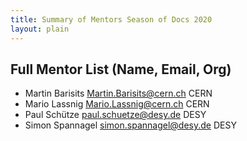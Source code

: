```yaml
---
title: Summary of Mentors Season of Docs 2020
layout: plain
---
```


## Full Mentor List (Name, Email, Org)

* Martin Barisits [Martin.Barisits@cern.ch](mailto:Martin.Barisits@cern.ch) CERN
* Mario Lassnig [Mario.Lassnig@cern.ch](mailto:Mario.Lassnig@cern.ch) CERN
* Paul Schütze [paul.schuetze@desy.de](mailto:paul.schuetze@desy.de) DESY
* Simon Spannagel [simon.spannagel@desy.de](mailto:simon.spannagel@desy.de) DESY
